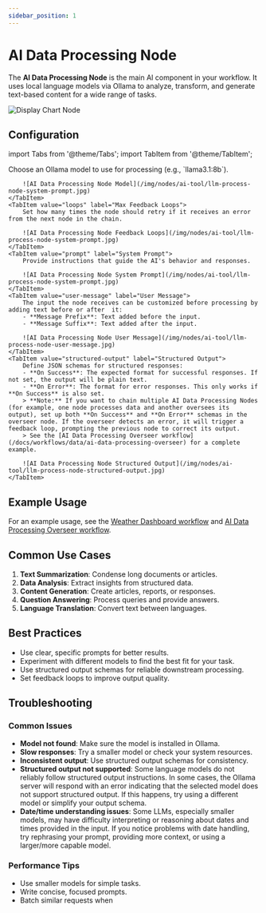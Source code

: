 ```yaml
---
sidebar_position: 1
---
```


# AI Data Processing Node

The **AI Data Processing Node** is the main AI component in your workflow. It uses local language models via Ollama to analyze, transform, and generate text-based content for a wide range of tasks.

![Display Chart Node](/img/nodes/ai-data-processing-preview.jpg)

## Configuration

import Tabs from '@theme/Tabs';
import TabItem from '@theme/TabItem';

<Tabs>
    <TabItem value="model" label="Model" default>
        Choose an Ollama model to use for processing (e.g., `llama3.1:8b`).

        ![AI Data Processing Node Model](/img/nodes/ai-tool/llm-process-node-system-prompt.jpg)
    </TabItem>
    <TabItem value="loops" label="Max Feedback Loops">
        Set how many times the node should retry if it receives an error from the next node in the chain.

        ![AI Data Processing Node Feedback Loops](/img/nodes/ai-tool/llm-process-node-system-prompt.jpg)
    </TabItem>
    <TabItem value="prompt" label="System Prompt">
        Provide instructions that guide the AI's behavior and responses.

        ![AI Data Processing Node System Prompt](/img/nodes/ai-tool/llm-process-node-system-prompt.jpg)
    </TabItem>
    <TabItem value="user-message" label="User Message">
        The input the node receives can be customized before processing by adding text before or after  it:
        - **Message Prefix**: Text added before the input.
        - **Message Suffix**: Text added after the input.

        ![AI Data Processing Node User Message](/img/nodes/ai-tool/llm-process-node-user-message.jpg)
    </TabItem>
    <TabItem value="structured-output" label="Structured Output">
        Define JSON schemas for structured responses:
        - **On Success**: The expected format for successful responses. If not set, the output will be plain text.
        - **On Error**: The format for error responses. This only works if **On Success** is also set.
        > **Note:** If you want to chain multiple AI Data Processing Nodes (for example, one node processes data and another oversees its output), set up both **On Success** and **On Error** schemas in the overseer node. If the overseer detects an error, it will trigger a feedback loop, prompting the previous node to correct its output.  
        > See the [AI Data Processing Overseer workflow](/docs/workflows/data/ai-data-processing-overseer) for a complete example.

        ![AI Data Processing Node Structured Output](/img/nodes/ai-tool/llm-process-node-structured-output.jpg)
    </TabItem>
</Tabs>

## Example Usage

For an example usage, see the [Weather Dashboard workflow](/docs/workflows/data/weather-dashboard) and [AI Data Processing Overseer workflow](/docs/workflows/data/ai-data-processing-overseer).

## Common Use Cases

1. **Text Summarization**: Condense long documents or articles.
2. **Data Analysis**: Extract insights from structured data.
3. **Content Generation**: Create articles, reports, or responses.
4. **Question Answering**: Process queries and provide answers.
5. **Language Translation**: Convert text between languages.

## Best Practices

- Use clear, specific prompts for better results.
- Experiment with different models to find the best fit for your task.
- Use structured output schemas for reliable downstream processing.
- Set feedback loops to improve output quality.

## Troubleshooting

### Common Issues

- **Model not found**: Make sure the model is installed in Ollama.
- **Slow responses**: Try a smaller model or check your system resources.
- **Inconsistent output**: Use structured output schemas for consistency.
- **Structured output not supported**: Some language models do not reliably follow structured output instructions. In some cases, the Ollama server will respond with an error indicating that the selected model does not support structured output. If this happens, try using a different model or simplify your output schema.
- **Date/time understanding issues**: Some LLMs, especially smaller models, may have difficulty interpreting or reasoning about dates and times provided in the input. If you notice problems with date handling, try rephrasing your prompt, providing more context, or using a larger/more capable model.

### Performance Tips

- Use smaller models for simple tasks.
- Write concise, focused prompts.
- Batch similar requests when